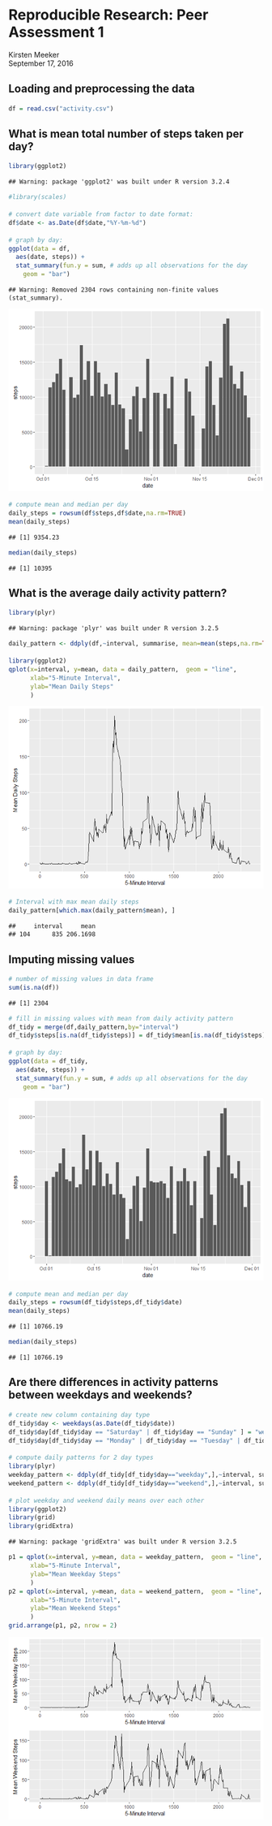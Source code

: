 # Reproducible Research: Peer Assessment 1
Kirsten Meeker  
September 17, 2016  

## Loading and preprocessing the data

```r
df = read.csv("activity.csv")
```

## What is mean total number of steps taken per day?

```r
library(ggplot2)
```

```
## Warning: package 'ggplot2' was built under R version 3.2.4
```

```r
#library(scales)

# convert date variable from factor to date format:
df$date <- as.Date(df$date,"%Y-%m-%d")

# graph by day:
ggplot(data = df,
  aes(date, steps)) +
  stat_summary(fun.y = sum, # adds up all observations for the day
    geom = "bar") 
```

```
## Warning: Removed 2304 rows containing non-finite values (stat_summary).
```

![](PA1_template_files/figure-html/mean_daily_steps-1.png)<!-- -->

```r
# compute mean and median per day
daily_steps = rowsum(df$steps,df$date,na.rm=TRUE)
mean(daily_steps)
```

```
## [1] 9354.23
```

```r
median(daily_steps)
```

```
## [1] 10395
```


## What is the average daily activity pattern?

```r
library(plyr)
```

```
## Warning: package 'plyr' was built under R version 3.2.5
```

```r
daily_pattern <- ddply(df,~interval, summarise, mean=mean(steps,na.rm=TRUE))

library(ggplot2)
qplot(x=interval, y=mean, data = daily_pattern,  geom = "line",
      xlab="5-Minute Interval",
      ylab="Mean Daily Steps"
      )
```

![](PA1_template_files/figure-html/daily_pattern-1.png)<!-- -->

```r
# Interval with max mean daily steps
daily_pattern[which.max(daily_pattern$mean), ]
```

```
##     interval     mean
## 104      835 206.1698
```


## Imputing missing values

```r
# number of missing values in data frame
sum(is.na(df))
```

```
## [1] 2304
```

```r
# fill in missing values with mean from daily activity pattern
df_tidy = merge(df,daily_pattern,by="interval")
df_tidy$steps[is.na(df_tidy$steps)] = df_tidy$mean[is.na(df_tidy$steps)]

# graph by day:
ggplot(data = df_tidy,
  aes(date, steps)) +
  stat_summary(fun.y = sum, # adds up all observations for the day
    geom = "bar") 
```

![](PA1_template_files/figure-html/missing_values-1.png)<!-- -->

```r
# compute mean and median per day
daily_steps = rowsum(df_tidy$steps,df_tidy$date)
mean(daily_steps)
```

```
## [1] 10766.19
```

```r
median(daily_steps)
```

```
## [1] 10766.19
```

## Are there differences in activity patterns between weekdays and weekends?

```r
# create new column containing day type
df_tidy$day <- weekdays(as.Date(df_tidy$date))
df_tidy$day[df_tidy$day == "Saturday" | df_tidy$day == "Sunday" ] = "weekend"
df_tidy$day[df_tidy$day == "Monday" | df_tidy$day == "Tuesday" | df_tidy$day == "Wednesday"| df_tidy$day == "Thursday"| df_tidy$day == "Friday"] = "weekday"

# compute daily patterns for 2 day types
library(plyr)
weekday_pattern <- ddply(df_tidy[df_tidy$day=="weekday",],~interval, summarise, mean=mean(steps,na.rm=TRUE))
weekend_pattern <- ddply(df_tidy[df_tidy$day=="weekend",],~interval, summarise, mean=mean(steps,na.rm=TRUE))

# plot weekday and weekend daily means over each other
library(ggplot2)
library(grid)
library(gridExtra)
```

```
## Warning: package 'gridExtra' was built under R version 3.2.5
```

```r
p1 = qplot(x=interval, y=mean, data = weekday_pattern,  geom = "line",
      xlab="5-Minute Interval",
      ylab="Mean Weekday Steps"
      )
p2 = qplot(x=interval, y=mean, data = weekend_pattern,  geom = "line",
      xlab="5-Minute Interval",
      ylab="Mean Weekend Steps"
      )
grid.arrange(p1, p2, nrow = 2)
```

![](PA1_template_files/figure-html/weekday-1.png)<!-- -->
